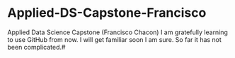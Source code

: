 # Applied-DS-Capstone-Francisco
Applied Data Science Capstone  (Francisco Chacon)
I am gratefully learning to use GitHub from now.  I will get familiar soon I am sure.
So far it has not been complicated.#

